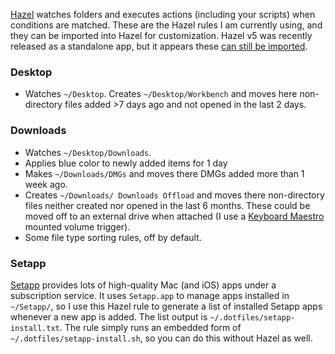 [Hazel](https://www.noodlesoft.com/) watches folders and executes actions (including your scripts) when conditions are matched. These are the Hazel rules I am currently using, and they can be imported into Hazel for customization. Hazel v5 was recently released as a standalone app, but it appears these [can still be imported](https://www.noodlesoft.com/kb/hazel-5-faq/).

### Desktop
- Watches `~/Desktop`. Creates `~/Desktop/Workbench` and moves here non-directory files added >7 days ago and not opened in the last 2 days.

### Downloads
- Watches `~/Desktop/Downloads`.
- Applies blue color to newly added items for 1 day
- Makes `~/Downloads/DMGs` and moves there DMGs added more than 1 week ago.
- Creates `~/Downloads/ Downloads Offload` and moves there non-directory files neither created nor opened in the last 6 months. These could be moved off to an external drive when attached (I use a [Keyboard Maestro](https://www.keyboardmaestro.com/) mounted volume trigger).
- Some file type sorting rules, off by default.

### Setapp
[Setapp](https://setapp.com/) provides lots of high-quality Mac (and iOS) apps under a subscription service. It uses `Setapp.app` to manage apps installed in `~/Setapp/`, so I use this Hazel rule to generate a list of installed Setapp apps whenever a new app is added. The list output is `~/.dotfiles/setapp-install.txt`. The rule simply runs an embedded form of `~/.dotfiles/setapp-install.sh`, so you can do this without Hazel as well.